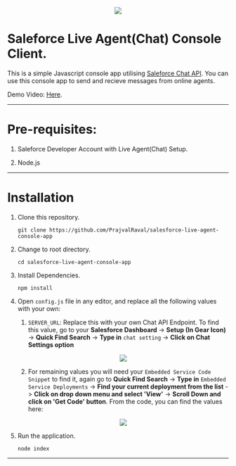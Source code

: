 <p align="center">
    <img src="https://user-images.githubusercontent.com/41849970/83685479-5e47cd80-a606-11ea-9b96-6118ec777fc4.png">
</p>

# Saleforce Live Agent(Chat) Console Client.

This is a simple Javascript console app utilising [Saleforce Chat API](https://developer.salesforce.com/docs/atlas.en-us.live_agent_rest.meta/live_agent_rest/live_agent_rest_understanding_resources.htm). You can use this console app to send and recieve messages from online agents.

Demo Video: [Here](https://drive.google.com/file/d/1Nc6n5J1OTpc8c87sLoYpIp3K7qiulMbs/view?usp=sharing).

---

# Pre-requisites:

1. Saleforce Developer Account with Live Agent(Chat) Setup.

2. Node.js

---

# Installation

1. Clone this repository.

    `git clone https://github.com/PrajvalRaval/salesforce-live-agent-console-app`

1. Change to root directory.

    `cd salesforce-live-agent-console-app`
    
1. Install Dependencies.

    `npm install`
    
1. Open `config.js` file in any editor, and replace all the following values with your own:

    1. `SERVER_URL`: Replace this with your own Chat API Endpoint. To find this value, go to your **Salesforce Dashboard** -> **Setup (In Gear Icon)** -> **Quick Find Search** -> **Type in** `chat setting` -> **Click on Chat Settings option**
    
    <p align="center">
    <img src="https://user-images.githubusercontent.com/41849970/83684587-eaf18c00-a604-11ea-85a6-ae818fbeb3bf.png">
    </p>
    

    2. For remaining values you will need your `Embedded Service Code Snippet` to find it, again go to **Quick Find Search** -> **Type in** `Embedded Service Deployments` -> **Find your current deployment from the list** -> **Click on drop down menu and select 'View'** -> **Scroll Down and click on 'Get Code' button**. From the code, you can find the values here:
    
    <p align="center">
    <img src="https://user-images.githubusercontent.com/41849970/83683865-ad403380-a603-11ea-8e39-3b0ee9b35a58.png">
    </p>
    
1. Run the application.

    `node index`
    
 ---
